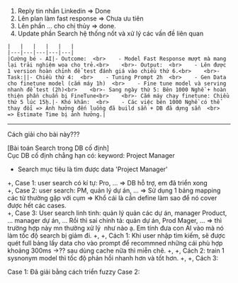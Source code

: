 1. Reply tin nhắn Linkedin => Done 
2. Lên plan làm fast response => Chưa ưu tiên 
3. Lên phần ... cho chị thủy => done. 
4. Update phần Search hệ thống nốt và xử lý các vấn đề liên quan 


```
|   |   |   |   |   |
|---|---|---|---|---|
|Cường bé - AI|- Outcome:  <br>    - Model Fast Response mượt mà mang lại trải nghiệm woa cho trẻ.<br>    <br>- Output:  <br>    - Lên được 1 version hoàn chỉnh để test đánh giá vào chiều thứ 6.<br>    <br>- Task:||- Chiều thứ 4:  <br>    - Tuning Prompt 2h  <br>    - Gen Data cho finetune model (cắm máy 1h)  <br>    - Fine tune model và serving nhanh để test (2h)<br>    <br>- Sang ngày thứ 5: Bên 1000 Nghề + hoàn thiện phần chuẩn bị FineTune<br>    <br>- Cắm máy chạy finetune: Chiều thứ 5 lúc 15h.|- Khó khăn:  <br>    - Các việc bên 1000 Nghề có thể thay đổi => Ảnh hưởng đến luồng đã build sẵn + DB đã dựng sẵn  <br>    => Estimate Time bị ảnh hưởng.|
```

---

Cách giải cho bài này??? 


[Bài toán Search trong DB cố định]  
Cục DB cố định chẳng hạn có: keyword: Project Manager  
- Search mục tiêu là tìm được data 'Project Manager'  
  
+, Case 1: user search có kí tự: Pro, ... => DB hỗ trợ, em đã triển xong  
+, Case 2: user search: PM, quản lý dự án, ... => Sử dụng 1 bảng mapping các từ thường gặp với cụm => Khổ cái là cần define làm sao để nó cover được hết các cases.  
+, Case 3: User search linh tinh: quản lý quản các dự án, manager Product, ... manager dự án, ... Rồi thì sai chính tả: quản dự án, Prod Mager, ... => thì trường hợp này mn thường xử lý  như nào ạ. Em tính đưa con AI vào mà nó làm tốc độ search bị giảm đi.
       +, +, Cách 1: Khi user nhập tìm kiếm, sẽ được quét full bảng lấy data cho vào prompt để recommned những cái phù hợp khoảng 300ms ->?? sau dùng cache nữa thì miễn chê. 
       +, +, Cách 2: train 1 sysnonym model thì tốc độ phản hồi nhanh hơn và tốt hơn. 
       +, +, Cách 3: 


Case 1: Đã giải bằng cách triển fuzzy 
Case 2: 